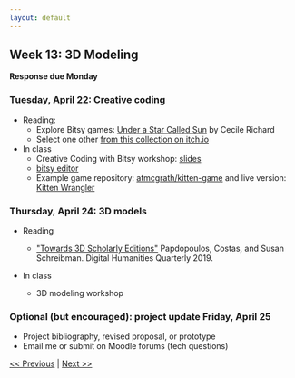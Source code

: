 ```yaml
---
layout: default
---
```


## Week 13: 3D Modeling

**Response due Monday**

### Tuesday, April 22: Creative coding

- Reading:
	- Explore Bitsy games: [Under a Star Called Sun](https://haraiva.itch.io/under-a-star-called-sun) by Cecile Richard
	- Select one other [from this collection on itch.io](https://itch.io/games/made-with-bitsy)
- In class
	- Creative Coding with Bitsy workshop: [slides](https://atmcgrath.github.io/workshops/creative-coding.html#/title-slide)
	- [bitsy editor](https://make.bitsy.org/)
	- Example game repository: [atmcgrath/kitten-game](https://github.com/atmcgrath/kitten-game) and live version: [Kitten Wrangler](https://atmcgrath.github.io/kitten-game/)

### Thursday, April 24: 3D models

- Reading
	- ["Towards 3D Scholarly Editions"](http://digitalhumanities.org:8081/dhq/vol/13/1/000415/000415.html) Papdopoulos, Costas, and Susan Schreibman. Digital Humanities Quarterly 2019.

- In class
	- 3D modeling workshop

### Optional (but encouraged): project update Friday, April 25
- Project bibliography, revised proposal, or prototype
- Email me or submit on Moodle forums (tech questions)

[<< Previous](12) | [Next >> ](14)